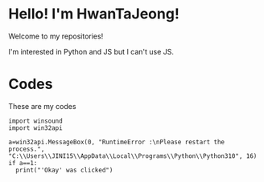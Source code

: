 # Hello! I'm HwanTaJeong!
Welcome to my repositories!

I'm interested in Python and JS but I can't use JS.

# Codes
These are my codes

    import winsound
    import win32api

    a=win32api.MessageBox(0, "RuntimeError :\nPlease restart the process.", "C:\\Users\\JINI15\\AppData\\Local\\Programs\\Python\\Python310", 16)
    if a==1:
      print("'Okay' was clicked")

